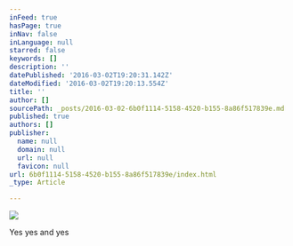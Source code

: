 ```yaml
---
inFeed: true
hasPage: true
inNav: false
inLanguage: null
starred: false
keywords: []
description: ''
datePublished: '2016-03-02T19:20:31.142Z'
dateModified: '2016-03-02T19:20:13.554Z'
title: ''
author: []
sourcePath: _posts/2016-03-02-6b0f1114-5158-4520-b155-8a86f517839e.md
published: true
authors: []
publisher:
  name: null
  domain: null
  url: null
  favicon: null
url: 6b0f1114-5158-4520-b155-8a86f517839e/index.html
_type: Article

---
```

![](https://the-grid-user-content.s3-us-west-2.amazonaws.com/9476ab69-5bf7-4823-8343-6c39ccda9ca2.jpg)

Yes yes and yes